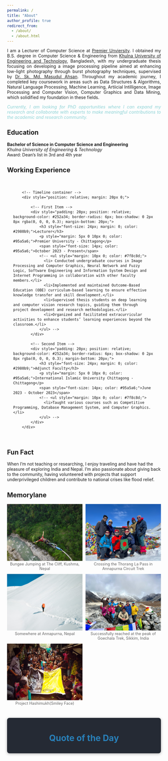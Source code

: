 ```yaml
---
permalink: /
title: "About"
author_profile: true
redirect_from: 
  - /about/
  - /about.html
---
```

<div style="text-align: justify;">
  <p>
  I am a Lecturer of Computer Science at <a href="https://puc.ac.bd/">Premier Unviersity</a>. I obtained my B.S. degree in Computer Science & Engineering from <a href="https://www.kuet.ac.bd/">Khulna University of Engineering and Technology</a>, Bangladesh, with my undergraduate thesis focusing on developing a image processing pipeline aimed at enhancing low-light photography through burst photography techniques, supervised by <a href="https://www.kuet.ac.bd/cse/smmasudul">Dr. Sk. Md. Masudul Ahsan</a>. Throughout my academic journey, I completed key coursework in areas such as Data Structures & Algorithms, Natural Language Processing, Machine Learning, Artiicial Intilligence, Image Processing and Computer Vision, Computer Graphics and Data Mining, which solidified my foundation in these fields.
  </p>

  <p style="color: #8cd2d5; "><i>Currently, I am looking for PhD opportunities where I can expand my research and collaborate with experts to make meaningful contributions to the academic and research community.</i></p>

</div>




Education
---
**Bachelor of Science in Computer Science and Engineering** \
*Khulna University of Engineering & Technology*\
Award: Dean’s list in 3rd and 4th year


<!-- **Higher Secondary School Certificate**\
*Chittagong College*\
*Chittagong*\
GPA: 5.00(Out of 5.00)

**Secondary School Certificate**\
*Chittagong Collegiate School*\
*Chittagong*\
GPA: 5.00(Out of 5.00) -->

Working Experience
---
<div style="position: relative; max-width: 1200px; margin: 0 auto; padding: 20px;">

        <!-- Timeline container -->
        <div style="position: relative; margin: 20px 0;">

            <!-- First Item -->
            <div style="padding: 20px; position: relative; background-color: #252a34; border-radius: 6px; box-shadow: 0 2px 8px rgba(0, 0, 0, 0.3); margin-bottom: 20px;">
                <h3 style="font-size: 24px; margin: 0; color: #2980b9;">Lecturer</h3>
                <p style="margin: 5px 0 10px 0; color: #95a5a6;">Premier University - Chittagong</p>
                <span style="font-size: 14px; color: #95a5a6;">October 2023 - Present</span>
                <!-- <ul style="margin: 10px 0; color: #7f8c8d;">
                  <li> Conducted undergraduate courses in Image Processing and Computer Graphics, Neural Network and Fuzzy Logic, Software Engineering and Information System Design and Internet Programming in collaboration with other faculty members.</li>
                  <li>Implemented and maintained Outcome-Based Education (OBE) curriculum-based learning to ensure effective knowledge transfer and skill development.</li>
                  <li>Supervised thesis students on deep learning and computer vision research topics, guiding them through project development and research methodologies.</li>
                  <li>Organized and facilitated extracurricular activities to enhance students’ learning experiences beyond the classroom.</li>
                </ul> -->
            </div>

            <!-- Second Item -->
            <div style="padding: 20px; position: relative; background-color: #252a34; border-radius: 6px; box-shadow: 0 2px 8px rgba(0, 0, 0, 0.3); margin-bottom: 20px;">
                <h3 style="font-size: 24px; margin: 0; color: #2980b9;">Adjunct Faculty</h3>
                <p style="margin: 5px 0 10px 0; color: #95a5a6;">International Islamic University Chittagong - Chittagong</p>
                <span style="font-size: 14px; color: #95a5a6;">June 2023 - October 2023</span>
                <!-- <ul style="margin: 10px 0; color: #7f8c8d;">
                  <li>Taught various courses such as Competitive Programming, Database Management System, and Computer Graphics.</li>
                </ul> -->
            </div>
        </div>

</div>

Fun Fact
---
When I’m not teaching or researching, I enjoy traveling and have had the pleasure of exploring India and Nepal. I’m also passionate about giving back to the community, having volunteered with projects that support underprivileged children and contribute to national crises like flood relief.

## Memorylane

<div style="display: grid; grid-template-columns: repeat(2, 1fr); gap: 10px;">
  <figure style="margin: 0; position: relative;">
    <img src="/images/bungee.jpg" alt="Description of Image 1" style="width: 100%; height: auto; cursor: pointer;" onclick="openFullscreen(this)" />
    <figcaption style="text-align: center; font-size: 0.9em; color: #666;">Bungee Jumping at The Cliff, Kushma, Nepal</figcaption>
  </figure>
  <figure style="margin: 0; position: relative;">
    <img src="/images/thorangla.jpg" alt="Description of Image 2" style="width: 100%; height: auto; cursor: pointer;" onclick="openFullscreen(this)" />
    <figcaption style="text-align: center; font-size: 0.9em; color: #666;">Crossing the Thorang La Pass in Annapurna Circuit Trek</figcaption>
  </figure>
  <figure style="margin: 0; position: relative;">
    <img src="/images/snow.jpg" alt="Description of Image 3" style="width: 100%; height: auto; cursor: pointer;" onclick="openFullscreen(this)" />
    <figcaption style="text-align: center; font-size: 0.9em; color: #666;">Somewhere at Annapurna, Nepal</figcaption>
  </figure>
  <figure style="margin: 0; position: relative;">
    <img src="/images/goechala.jpg" alt="Description of Image 4" style="width: 100%; height: auto; cursor: pointer;" onclick="openFullscreen(this)" />
    <figcaption style="text-align: center; font-size: 0.9em; color: #666;">Successfully reached at the peak of Goechala Trek, Sikkim, India</figcaption>
  </figure>
  <figure style="margin: 0; position: relative;">
    <img src="/images/volunteer.jpg" alt="Description of Image 4" style="width: 100%; height: auto; cursor: pointer;" onclick="openFullscreen(this)" />
    <figcaption style="text-align: center; font-size: 0.9em; color: #666;">Project Hashimukh(Smiley Face)</figcaption>
  </figure>
</div>

<!-- Fullscreen Modal -->
<div id="fullscreenModal" style="display: none; position: fixed; top: 50px; left: 0; width: 100%; height: calc(100% - 50px); background-color: rgba(0, 0, 0, 0.9); z-index: 1000;">
  <span style="position: absolute; top: 20px; right: 30px; color: white; font-size: 40px; font-weight: bold; cursor: pointer;" onclick="closeFullscreen()">&times;</span>
  <img id="fullscreenImage" style="display: block; margin: 50px auto; max-width: 90%; max-height: 80%;">
</div>

<div style="text-align: center; padding: 10px 20px ; border-radius: 8px; background-color: #252a34; box-shadow: 0 2px 10px rgba(0,0,0,0.3); margin: 40px auto; max-width: 600px;">
        <h2 style="font-size: 28px; color: #2980b9;">Quote of the Day</h2>
        <p id="quote" style="font-size: 20px; color: #7f8c8d; font-style: italic; margin: 20px 0;"></p>
        <p id="author" style="font-size: 18px; color: #2980b9; margin: 0;"></p>
</div>

<script>
    function openFullscreen(imgElement) {
    var modal = document.getElementById("fullscreenModal");
    var fullscreenImage = document.getElementById("fullscreenImage");
    fullscreenImage.src = imgElement.src;
    modal.style.display = "block";
    }

    function closeFullscreen() {
    var modal = document.getElementById("fullscreenModal");
    modal.style.display = "none";
    }
        // Array of quotes
        const quotes = [
            { text: "The best way to predict the future is to create it.", author: "Peter Drucker" },
            { text: "Success is not final, failure is not fatal: It is the courage to continue that counts.", author: "Winston Churchill" },
            { text: "What you do speaks so loudly that I cannot hear what you say.", author: "Ralph Waldo Emerson" },
            { text: "Life is 10% what happens to us and 90% how we react to it.", author: "Charles R. Swindoll" },
            { text: "Your time is limited, don't waste it living someone else's life.", author: "Steve Jobs" },
            { text: "Do not go where the path may lead, go instead where there is no path and leave a trail.", author: "Ralph Waldo Emerson" },
            { text: "In the middle of difficulty lies opportunity.", author: "Albert Einstein" },
            { text: "Success usually comes to those who are too busy to be looking for it.", author: "Henry David Thoreau" },
            { text: "The only way to do great work is to love what you do.", author: "Steve Jobs" },
            { text: "Hardships often prepare ordinary people for an extraordinary destiny.", author: "C.S. Lewis" }
        ];

        // Function to get today's quote based on day of the year
        function getQuoteOfTheDay() {
            const today = new Date();
            const dayOfYear = Math.floor((today - new Date(today.getFullYear(), 0, 0)) / 1000 / 60 / 60 / 24);
            return quotes[dayOfYear % quotes.length];
        }

        // Display the quote of the day
        const quoteOfTheDay = getQuoteOfTheDay();
        document.getElementById("quote").innerText = `"${quoteOfTheDay.text}"`;
        document.getElementById("author").innerText = `- ${quoteOfTheDay.author}`;
</script>